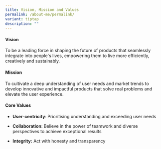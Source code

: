 ```yaml
---
title: Vision, Mission and Values
permalink: /about-me/permalink/
variant: tiptap
description: ""
---
```

<h4><strong>Vision</strong></h4>
<p>To be a leading force in shaping the future of products that seamlessly
integrate into people's lives, empowering them to live more efficiently,
creatively and sustainably.</p>
<h4><strong>Mission</strong></h4>
<p>To cultivate a deep understanding of user needs and market trends to develop
innovative and impactful products that solve real problems and elevate
the user experience.</p>
<h4><strong>Core Values</strong></h4>
<ul data-tight="true" class="tight">
<li>
<p><strong>User-centricity</strong>: Prioritising understanding and exceeding
user needs</p>
</li>
<li>
<p><strong>Collaboration</strong>: Believe in the power of teamwork and diverse
perspectives to achieve exceptional results</p>
</li>
<li>
<p><strong>Integrity:</strong> Act with honesty and transparency</p>
</li>
</ul>
<p></p>